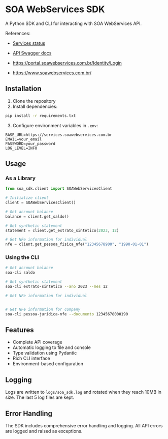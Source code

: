 # SOA WebServices SDK

A Python SDK and CLI for interacting with SOA WebServices API.

References:

* [Services status](https://status.i-stream.com.br/status/servicos)
* [API Swagger docs](https://services.soawebservices.com.br/documentacao/index.html)

* https://portal.soawebservices.com.br/Identity/Login
* https://www.soawebservices.com.br/

## Installation

1. Clone the repository
2. Install dependencies:

```bash
pip install -r requirements.txt
```

3. Configure environment variables in `.env`:

```
BASE_URL=https://services.soawebservices.com.br
EMAIL=your_email
PASSWORD=your_password
LOG_LEVEL=INFO
```

## Usage

### As a Library

```python
from soa_sdk.client import SOAWebServicesClient

# Initialize client
client = SOAWebServicesClient()

# Get account balance
balance = client.get_saldo()

# Get synthetic statement
statement = client.get_extrato_sintetico(2023, 12)

# Get NFe information for individual
nfe = client.get_pessoa_fisica_nfe("12345678900", "1990-01-01")
```

### Using the CLI

```bash
# Get account balance
soa-cli saldo

# Get synthetic statement
soa-cli extrato-sintetico --ano 2023 --mes 12

# Get NFe information for individual


# Get NFe information for company
soa-cli pessoa-juridica-nfe --documento 12345678000190
```

## Features

- Complete API coverage
- Automatic logging to file and console
- Type validation using Pydantic
- Rich CLI interface
- Environment-based configuration

## Logging

Logs are written to `logs/soa_sdk.log` and rotated when they reach 10MB in size. The last 5 log files are kept.

## Error Handling

The SDK includes comprehensive error handling and logging. All API errors are logged and raised as exceptions.
